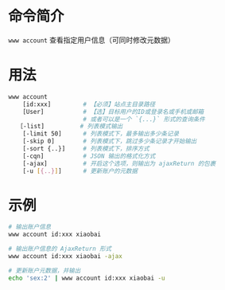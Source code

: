 命令简介
======= 

`www account` 查看指定用户信息（可同时修改元数据）
    

用法
=======

```bash
www account
    [id:xxx]         # 【必须】站点主目录路径
    [User]           # 【选】目标用户的ID或登录名或手机或邮箱
                     # 或者可以是一个 `{...}` 形式的查询条件 
　　［-list]          # 列表模式输出
    [-limit 50]      # 列表模式下，最多输出多少条记录
    [-skip 0]        # 列表模式下，跳过多少条记录才开始输出
    [-sort {..}]     # 列表模式下，排序方式
    [-cqn]           # JSON 输出的格式化方式
    [-ajax]          # 开启这个选项，则输出为 ajaxReturn 的包裹
    [-u [{..}]]      # 更新账户的元数据
```

示例
=======

```bash
# 输出账户信息
www account id:xxx xiaobai

# 输出账户信息的 AjaxReturn 形式
www account id:xxx xiaobai -ajax

# 更新账户元数据，并输出
echo 'sex:2' | www account id:xxx xiaobai -u
```